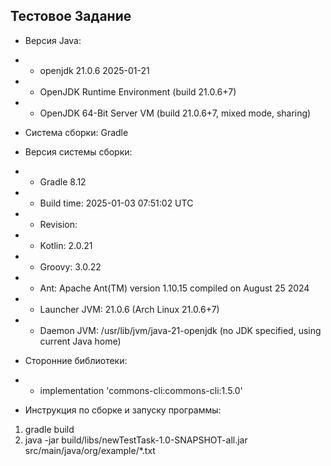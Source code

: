 ## Тестовое Задание
- Версия Java:
- - openjdk 21.0.6 2025-01-21
- - OpenJDK Runtime Environment (build 21.0.6+7)
- - OpenJDK 64-Bit Server VM (build 21.0.6+7, mixed mode, sharing)
- Система сборки: Gradle
- Версия системы сборки:
- - Gradle 8.12
- - Build time:    2025-01-03 07:51:02 UTC
- - Revision:      <unknown>

- - Kotlin:        2.0.21
- - Groovy:        3.0.22
- - Ant:           Apache Ant(TM) version 1.10.15 compiled on August 25 2024
- - Launcher JVM:  21.0.6 (Arch Linux 21.0.6+7)
- - Daemon JVM:    /usr/lib/jvm/java-21-openjdk (no JDK specified, using current Java home)

- Сторонние библиотеки:
- - implementation 'commons-cli:commons-cli:1.5.0'

- Инструкция по сборке и запуску программы:
1. gradle build
2. java -jar build/libs/newTestTask-1.0-SNAPSHOT-all.jar src/main/java/org/example/*.txt  
